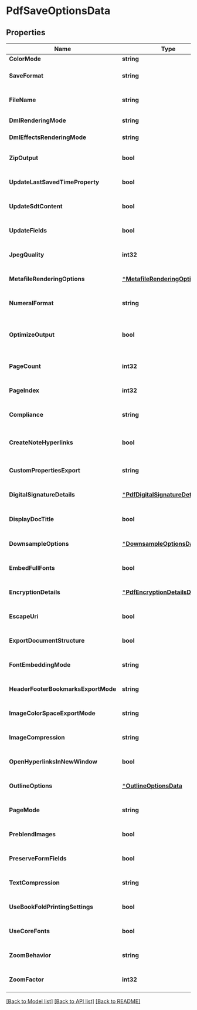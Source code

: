 # PdfSaveOptionsData

## Properties
Name | Type | Description | Notes
------------ | ------------- | ------------- | -------------
**ColorMode** | **string** | Gets or sets a value determining how colors are rendered. { Normal | Grayscale}. | [optional] [default to null]
**SaveFormat** | **string** | Gets or sets format of save. | [optional] [default to null]
**FileName** | **string** | Gets or sets name of destination file. | [optional] [default to null]
**DmlRenderingMode** | **string** | Gets or sets a value determining how DrawingML shapes are rendered. { Fallback | DrawingML }. | [optional] [default to null]
**DmlEffectsRenderingMode** | **string** | Gets or sets a value determining how DrawingML effects are rendered. { Simplified | None | Fine }. | [optional] [default to null]
**ZipOutput** | **bool** | Gets or sets controls zip output or not. Default value is false. | [optional] [default to null]
**UpdateLastSavedTimeProperty** | **bool** | Gets or sets a value determining whether the Aspose.Words.Properties.BuiltInDocumentProperties.LastSavedTime property is updated before saving. | [optional] [default to null]
**UpdateSdtContent** | **bool** | Gets or sets value determining whether content of  is updated before saving. | [optional] [default to null]
**UpdateFields** | **bool** | Gets or sets a value determining if fields should be updated before saving the document to a fixed page format. Default value for this property is. true | [optional] [default to null]
**JpegQuality** | **int32** | Gets or sets determines the quality of the JPEG images inside PDF document. | [optional] [default to null]
**MetafileRenderingOptions** | [***MetafileRenderingOptionsData**](MetafileRenderingOptionsData.md) | Gets or sets allows to specify metafile rendering options. | [optional] [default to null]
**NumeralFormat** | **string** | Gets or sets indicates the symbol set that is used to represent numbers while rendering to fixed page formats. | [optional] [default to null]
**OptimizeOutput** | **bool** | Gets or sets flag indicates whether it is required to optimize output of XPS. If this flag is set redundant nested canvases and empty canvases are removed, also neighbor glyphs with the same formatting are concatenated. Note: The accuracy of the content display may be affected if this property is set to true.  Default is false. | [optional] [default to null]
**PageCount** | **int32** | Gets or sets determines number of pages to render. | [optional] [default to null]
**PageIndex** | **int32** | Gets or sets determines 0-based index of the first page to render. | [optional] [default to null]
**Compliance** | **string** | Gets or sets specifies the PDF standards compliance level for output documents. | [optional] [default to null]
**CreateNoteHyperlinks** | **bool** | Gets or sets specifies whether to convert footnote/endnote references in main text story into active hyperlinks. When clicked the hyperlink will lead to the corresponding footnote/endnote. Default is false. | [optional] [default to null]
**CustomPropertiesExport** | **string** | Gets or sets a value determining the way  are exported to PDF file. Default value is . | [optional] [default to null]
**DigitalSignatureDetails** | [***PdfDigitalSignatureDetailsData**](PdfDigitalSignatureDetailsData.md) | Gets or sets specifies the details for signing the output PDF document. | [optional] [default to null]
**DisplayDocTitle** | **bool** | Gets or sets a flag specifying whether the window�s title bar should display the document title taken from the Title entry of the document information dictionary. | [optional] [default to null]
**DownsampleOptions** | [***DownsampleOptionsData**](DownsampleOptionsData.md) | Gets or sets allows to specify downsample options. | [optional] [default to null]
**EmbedFullFonts** | **bool** | Gets or sets controls how fonts are embedded into the resulting PDF documents. | [optional] [default to null]
**EncryptionDetails** | [***PdfEncryptionDetailsData**](PdfEncryptionDetailsData.md) | Gets or sets specifies the details for encrypting the output PDF document. | [optional] [default to null]
**EscapeUri** | **bool** | Gets or sets a flag specifying whether URI should be escaped before writing.              | [optional] [default to null]
**ExportDocumentStructure** | **bool** | Gets or sets determines whether or not to export document structure. | [optional] [default to null]
**FontEmbeddingMode** | **string** | Gets or sets specifies the font embedding mode. | [optional] [default to null]
**HeaderFooterBookmarksExportMode** | **string** | Gets or sets determines how bookmarks in headers/footers are exported. The default value is Aspose.Words.Saving.HeaderFooterBookmarksExportMode.All. | [optional] [default to null]
**ImageColorSpaceExportMode** | **string** | Gets or sets specifies how the color space will be selected for the images in PDF document. | [optional] [default to null]
**ImageCompression** | **string** | Gets or sets specifies compression type to be used for all images in the document. | [optional] [default to null]
**OpenHyperlinksInNewWindow** | **bool** | Gets or sets determines whether hyperlinks in the output Pdf document are forced to be opened in a new window (or tab) of a browser. | [optional] [default to null]
**OutlineOptions** | [***OutlineOptionsData**](OutlineOptionsData.md) | Gets or sets allows to specify outline options. | [optional] [default to null]
**PageMode** | **string** | Gets or sets specifies how the PDF document should be displayed when opened in the PDF reader. | [optional] [default to null]
**PreblendImages** | **bool** | Gets or sets a value determining whether or not to preblend transparent images with black background color. | [optional] [default to null]
**PreserveFormFields** | **bool** | Gets or sets specifies whether to preserve Microsoft Word form fields as form fields in PDF or convert them to text. | [optional] [default to null]
**TextCompression** | **string** | Gets or sets specifies compression type to be used for all textual content in the document. | [optional] [default to null]
**UseBookFoldPrintingSettings** | **bool** | Gets or sets determines whether the document should be saved using a booklet printing layout. | [optional] [default to null]
**UseCoreFonts** | **bool** | Gets or sets determines whether or not to substitute TrueType fonts Arial, Times New Roman, Courier New and Symbol with core PDF Type 1 fonts. | [optional] [default to null]
**ZoomBehavior** | **string** | Gets or sets determines what type of zoom should be applied when a document is opened with a PDF viewer. | [optional] [default to null]
**ZoomFactor** | **int32** | Gets or sets determines zoom factor (in percentages) for a document. | [optional] [default to null]

[[Back to Model list]](../README.md#documentation-for-models) [[Back to API list]](../README.md#documentation-for-api-endpoints) [[Back to README]](../README.md)


